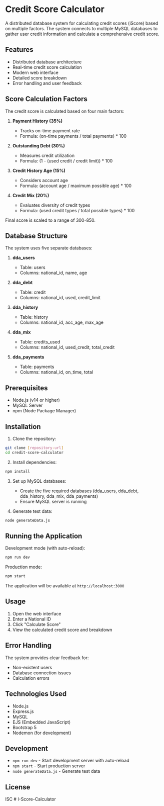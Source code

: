 # Credit Score Calculator

A distributed database system for calculating credit scores (iScore) based on multiple factors. The system connects to multiple MySQL databases to gather user credit information and calculate a comprehensive credit score.

## Features

- Distributed database architecture
- Real-time credit score calculation
- Modern web interface
- Detailed score breakdown
- Error handling and user feedback

## Score Calculation Factors

The credit score is calculated based on four main factors:

1. **Payment History (35%)**

   - Tracks on-time payment rate
   - Formula: (on-time payments / total payments) \* 100

2. **Outstanding Debt (30%)**

   - Measures credit utilization
   - Formula: (1 - (used credit / credit limit)) \* 100

3. **Credit History Age (15%)**

   - Considers account age
   - Formula: (account age / maximum possible age) \* 100

4. **Credit Mix (20%)**
   - Evaluates diversity of credit types
   - Formula: (used credit types / total possible types) \* 100

Final score is scaled to a range of 300-850.

## Database Structure

The system uses five separate databases:

1. **dda_users**

   - Table: users
   - Columns: national_id, name, age

2. **dda_debt**

   - Table: credit
   - Columns: national_id, used, credit_limit

3. **dda_history**

   - Table: history
   - Columns: national_id, acc_age, max_age

4. **dda_mix**

   - Table: credits_used
   - Columns: national_id, used_credit, total_credit

5. **dda_payments**
   - Table: payments
   - Columns: national_id, on_time, total

## Prerequisites

- Node.js (v14 or higher)
- MySQL Server
- npm (Node Package Manager)

## Installation

1. Clone the repository:

```bash
git clone [repository-url]
cd credit-score-calculator
```

2. Install dependencies:

```bash
npm install
```

3. Set up MySQL databases:

   - Create the five required databases (dda_users, dda_debt, dda_history, dda_mix, dda_payments)
   - Ensure MySQL server is running

4. Generate test data:

```bash
node generateData.js
```

## Running the Application

Development mode (with auto-reload):

```bash
npm run dev
```

Production mode:

```bash
npm start
```

The application will be available at `http://localhost:3000`

## Usage

1. Open the web interface
2. Enter a National ID
3. Click "Calculate Score"
4. View the calculated credit score and breakdown

## Error Handling

The system provides clear feedback for:

- Non-existent users
- Database connection issues
- Calculation errors

## Technologies Used

- Node.js
- Express.js
- MySQL
- EJS (Embedded JavaScript)
- Bootstrap 5
- Nodemon (for development)

## Development

- `npm run dev` - Start development server with auto-reload
- `npm start` - Start production server
- `node generateData.js` - Generate test data

## License

ISC
#   I - S c o r e - C a l c u l a t o r  
 